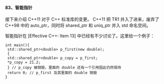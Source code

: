 #### 83、智能指针

接下来介绍 C++11 对于 C++ 标准库的变更。  C++11 把 TR1 并⼊了进来，废弃了 C++98 中的 auto_ptr，同时将 shared_ptr 和 uniq_ptr 并⼊ std 命名空间。

智能指针在 [Effective C++: Item 13] 中已经有不少讨论了。这⾥给⼀个例⼦：

```
int main(){
 std::shared_ptr<double> p_first(new double);
 {
 std::shared_ptr<double> p_copy = p_first;
 *p_copy = 21.2;
 } // p_copy 被销毁，⾥⾯的 double 还有⼀个引⽤因此仍然保持
 return 0; // p_first 及其⾥⾯的 double 销毁
}
```

